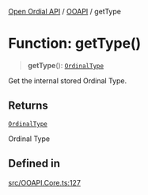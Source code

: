 [Open Ordial API](../../README.md) / [OOAPI](../README.md) / getType

# Function: getType()

> **getType**(): [`OrdinalType`](../enumerations/OrdinalType.md)

Get the internal stored Ordinal Type.

## Returns

[`OrdinalType`](../enumerations/OrdinalType.md)

Ordinal Type

## Defined in

[src/OOAPI.Core.ts:127](https://github.com/open-ordinal/open-ordinal-api/blob/e5d3b68402ab6ae1542219b48b6d5e3ee2104984/src/OOAPI.Core.ts#L127)
